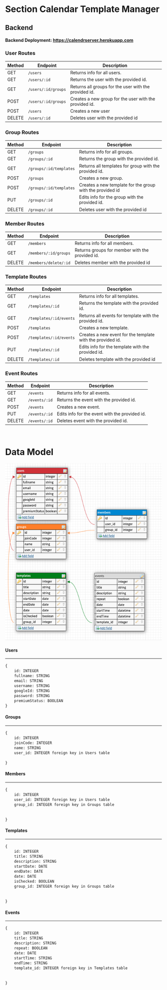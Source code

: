 

# Section Calendar Template Manager 

## Backend 

#### Backend Deployment: https://calendrserver.herokuapp.com <br>

### User Routes

| Method | Endpoint            | Description                                            |
| ------ | ------------------- | ------------------------------------------------------ |
| GET    | `/users`            | Returns info for all users.                            |
| GET    | `/users/:id`        | Returns the user with the provided id.                 |
| GET    | `/users/:id/groups` | Returns all groups for the user with the provided id.  |
| POST   | `/users/:id/groups` | Creates a new group for the user with the provided id. |
| POST   | `/users`            | Creates a new user                                     |
| DELETE | `/users/:id`        | Deletes user with the provided id                      |

### Group Routes

| Method | Endpoint                | Description                                               |
| ------ | ----------------------- | --------------------------------------------------------- |
| GET    | `/groups`               | Returns info for all groups.                              |
| GET    | `/groups/:id`           | Returns the group with the provided id.                   |
| GET    | `/groups/:id/templates` | Returns all templates for group with the provided id.     |
| POST   | `/groups`               | Creates a new group.                                      |
| POST   | `/groups/:id/templates` | Creates a new template for the group with the provided id |
| PUT    | `/groups/:id`           | Edits info for the group with the provided id.            |
| DELETE | `/groups/:id`           | Deletes user with the provided id                         |


### Member Routes

| Method | Endpoint              | Description                                     |
| ------ | --------------------- | ----------------------------------------------- |
| GET    | `/members`            | Returns info for all members.                   |
| GET    | `/members/:id/groups` | Returns groups for member with the provided id. |
| DELETE | `/members/delete/:id` | Deletes member with the provided id             |

### Template Routes

| Method | Endpoint                | Description                                                |
| ------ | ----------------------- | ---------------------------------------------------------- |
| GET    | `/templates`            | Returns info for all templates.                            |
| GET    | `/templates/:id`        | Returns the template with the provided id.                 |
| GET    | `/templates/:id/events` | Returns all events for template with the provided id.      |
| POST   | `/templates`            | Creates a new template.                                    |
| POST   | `/templates/:id/events` | Creates a new event for the template with the provided id. |
| PUT    | `/templates/:id`        | Edits info for the template with the provided id.          |
| DELETE | `/templates/:id`        | Deletes template with the provided id                      |

### Event Routes

| Method | Endpoint      | Description                                    |
| ------ | ------------- | ---------------------------------------------- |
| GET    | `/events`     | Returns info for all events.                   |
| GET    | `/events/:id` | Returns the event with the provided id.        |
| POST   | `/events`     | Creates a new event.                           |
| PUT    | `/events/:id` | Edits info for the event with the provided id. |
| DELETE | `/events/:id` | Deletes event with the provided id.            |

<br>

# Data Model

![](/datamodel.png)


#### Users

---

```
{
    id: INTEGER
    fullname: STRING
    email: STRING
    username: STRING
    googleId: STRING
    password: STRING
    premiumStatus: BOOLEAN
}
```

#### Groups

---

```
{
    id: INTEGER
    joinCode: INTEGER   
    name: STRING
    user_id: INTEGER foreign key in Users table
 
}
```

#### Members

---

```
{
    id: INTEGER
    user_id: INTEGER foreign key in Users table  
    group_id: INTEGER foreign key in Groups table
  
 
}
```

#### Templates

---

```
{
    id: INTEGER
    title: STRING
    description: STRING
    startDate: DATE
    endDate: DATE
    date: DATE
    isChecked: BOOLEAN
    group_id: INTEGER foreign key in Groups table
  
 
}
```


#### Events

---

```
{
    id: INTEGER
    title: STRING
    description: STRING
    repeat: BOOLEAN
    date: DATE
    startTime: STRING
    endTime: STRING
    template_id: INTEGER foreign key in Templates table
  
 
}
```